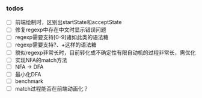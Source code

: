 ### todos

+ [ ] 前端绘制时，区别出startState和acceptState
+ [ ] 修复regexp中存在中文时显示错误问题
+ [ ] regexp需要支持[0-9]诸如此类的语法糖
+ [ ] regexp需要支持?、+这样的语法糖
+ [ ] 貌似regexp非常长时，目前转化成不确定性有限自动机的过程非常长，需优化
+ [ ] 实现NFA的match方法
+ [ ] NFA -> DFA
+ [ ] 最小化DFA
+ [ ] benchmark
+ [ ] match过程能否在前端动画化？
